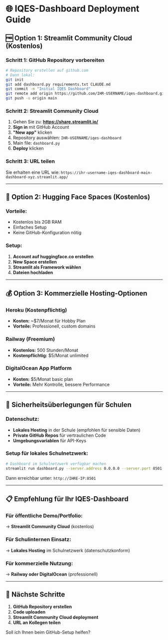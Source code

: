 # 🌐 IQES-Dashboard Deployment Guide

## 🆓 **Option 1: Streamlit Community Cloud (Kostenlos)**

### Schritt 1: GitHub Repository vorbereiten
```bash
# Repository erstellen auf github.com
# Dann lokal:
git init
git add dashboard.py requirements.txt CLAUDE.md
git commit -m "Initial IQES Dashboard"
git remote add origin https://github.com/IHR-USERNAME/iqes-dashboard.git
git push -u origin main
```

### Schritt 2: Streamlit Community Cloud
1. Gehen Sie zu: **https://share.streamlit.io/**
2. **Sign in** mit GitHub Account
3. **"New app"** klicken
4. Repository auswählen: `IHR-USERNAME/iqes-dashboard`
5. Main file: `dashboard.py`
6. **Deploy** klicken

### Schritt 3: URL teilen
Sie erhalten eine URL wie: `https://ihr-username-iqes-dashboard-main-dashboard-xyz.streamlit.app/`

---

## 🚀 **Option 2: Hugging Face Spaces (Kostenlos)**

### Vorteile:
- Kostenlos bis 2GB RAM
- Einfaches Setup
- Keine GitHub-Konfiguration nötig

### Setup:
1. **Account auf huggingface.co erstellen**
2. **New Space erstellen**
3. **Streamlit als Framework wählen**
4. **Dateien hochladen**

---

## 💰 **Option 3: Kommerzielle Hosting-Optionen**

### Heroku (Kostenpflichtig)
- **Kosten:** ~$7/Monat für Hobby Plan
- **Vorteile:** Professionell, custom domains

### Railway (Freemium)
- **Kostenlos:** 500 Stunden/Monat
- **Kostenpflichtig:** $5/Monat unlimited

### DigitalOcean App Platform
- **Kosten:** $5/Monat basic plan
- **Vorteile:** Mehr Kontrolle, bessere Performance

---

## 🔐 **Sicherheitsüberlegungen für Schulen**

### Datenschutz:
- **Lokales Hosting** in der Schule (empfohlen für sensible Daten)
- **Private GitHub Repos** für vertraulichen Code
- **Umgebungsvariablen** für API-Keys

### Setup für lokales Schulnetzwerk:
```bash
# Dashboard im Schulnetzwerk verfügbar machen
streamlit run dashboard.py --server.address 0.0.0.0 --server.port 8501
```
Dann erreichbar unter: `http://IHRE-IP:8501`

---

## 📋 **Empfehlung für Ihr IQES-Dashboard**

### Für **öffentliche Demo/Portfolio:**
→ **Streamlit Community Cloud** (kostenlos)

### Für **Schulinternen Einsatz:**
→ **Lokales Hosting** im Schulnetzwerk (datenschutzkonform)

### Für **kommerzielle Nutzung:**
→ **Railway oder DigitalOcean** (professionell)

---

## 🎯 **Nächste Schritte**

1. **GitHub Repository erstellen**
2. **Code uploaden**  
3. **Streamlit Community Cloud deployment**
4. **URL an Kollegen teilen**

Soll ich Ihnen beim GitHub-Setup helfen?